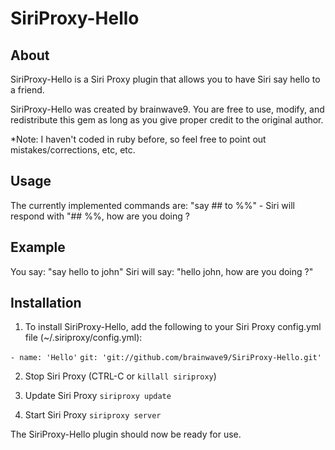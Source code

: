 SiriProxy-Hello
===============

About
-----
SiriProxy-Hello is a Siri Proxy plugin that allows you to have Siri say hello to a friend.

SiriProxy-Hello was created by brainwave9.
You are free to use, modify, and redistribute this gem as long as you give proper credit to the original author.

*Note: I haven't coded in ruby before, so feel free to point out mistakes/corrections, etc, etc.


Usage
-----

The currently implemented commands are:
"say ## to %%" - Siri will respond with "## %%, how are you doing ?


Example
-------

You say: "say hello to john"
Siri will say: "hello john, how are you doing ?"

		
Installation
------------

1. To install SiriProxy-Hello, add the following to your Siri Proxy config.yml file (~/.siriproxy/config.yml):

`- name: 'Hello'`
`git: 'git://github.com/brainwave9/SiriProxy-Hello.git'`

2. Stop Siri Proxy (CTRL-C or `killall siriproxy`)

3. Update Siri Proxy
	`siriproxy update`
	  
4. Start Siri Proxy
	`siriproxy server`
	
The SiriProxy-Hello plugin should now be ready for use.

